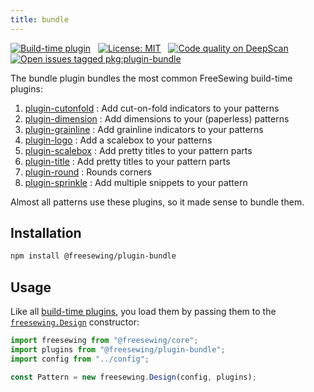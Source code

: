 ```yaml
---
title: bundle
---
```


[![Build-time plugin](https://img.shields.io/badge/Type-build--time-purple.svg)](/plugins)
&nbsp;
[![License: MIT](https://img.shields.io/npm/l/@freesewing/plugin-bundle.svg?label="License)](https://www.npmjs.com/package/@freesewing/plugin-bundle)
&nbsp;
[![Code quality on DeepScan](https://deepscan.io/api/teams/2114/projects/2993/branches/23256/badge/grade.svg)](https://deepscan.io/dashboard#view=project&tid=2114&pid=2993&bid=23256)
&nbsp;
[![Open issues tagged pkg:plugin-bundle](https://img.shields.io/github/issues/freesewing/freesewing/pkg:plugin-bundle.svg?label=Issues)](https://github.com/freesewing/freesewing/issues?q=is%3Aissue+is%3Aopen+label%3Apkg%3Aplugin-bundle)


The bundle plugin bundles the most common FreeSewing build-time plugins:

 1. [plugin-cutonfold](/plugins/cutonfold) : Add cut-on-fold indicators to your patterns 
 2. [plugin-dimension](/plugins/dimension) : Add dimensions to your (paperless) patterns 
 3. [plugin-grainline](plugins/grainline) : Add grainline indicators to your patterns 
 4. [plugin-logo](/plugins/logo) : Add a scalebox to your patterns
 5. [plugin-scalebox](/plugins/scalebox) : Add pretty titles to your pattern parts 
 6. [plugin-title](/plugins/title) : Add pretty titles to your pattern parts 
 7. [plugin-round](/plugins/round) : Rounds corners
 8. [plugin-sprinkle](/plugins/sprinkle) : Add multiple snippets to your pattern

Almost all patterns use these plugins, so it made sense to bundle them.

## Installation

```bash
npm install @freesewing/plugin-bundle
```

## Usage

Like all [build-time plugins](/plugins#build-time-plugins), you load them 
by passing them to the [`freesewing.Design`](/api#design) constructor:

```js
import freesewing from "@freesewing/core";
import plugins from "@freesewing/plugin-bundle";
import config from "../config";

const Pattern = new freesewing.Design(config, plugins);
```

